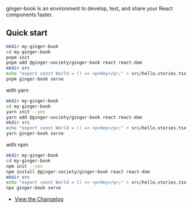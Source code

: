 ginger-book is an environment to develop, test, and share your React components faster.

## Quick start

```bash
mkdir my-ginger-book
cd my-ginger-book
pnpm init
pnpm add @ginger-society/ginger-book react react-dom
mkdir src
echo "export const World = () => <p>Hey</p>;" > src/hello.stories.tsx
pnpm ginger-book serve
```

with yarn

```bash
mkdir my-ginger-book
cd my-ginger-book
yarn init --yes
yarn add @ginger-society/ginger-book react react-dom
mkdir src
echo "export const World = () => <p>Hey</p>;" > src/hello.stories.tsx
yarn ginger-book serve
```

with npm

```bash
mkdir my-ginger-book
cd my-ginger-book
npm init --yes
npm install @ginger-society/ginger-book react react-dom
mkdir src
echo "export const World = () => <p>Hey</p>;" > src/hello.stories.tsx
npx ginger-book serve
```

- [View the Changelog](CHANGELOG.md)
